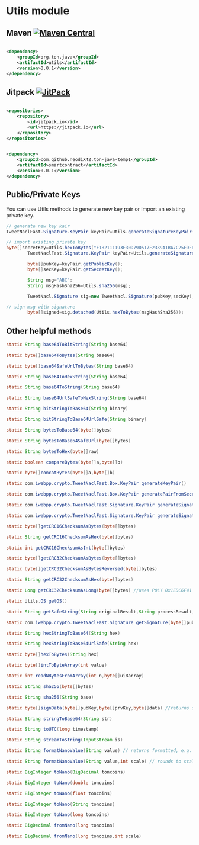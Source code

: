 # Utils module

## Maven [![Maven Central][maven-central-svg]][maven-central]

```xml

<dependency>
    <groupId>org.ton.java</groupId>
    <artifactId>utils</artifactId>
    <version>0.0.1</version>
</dependency>
```

## Jitpack [![JitPack][jitpack-svg]][jitpack]

```xml

<repositories>
    <repository>
        <id>jitpack.io</id>
        <url>https://jitpack.io</url>
    </repository>
</repositories>
```

```xml

<dependency>
    <groupId>com.github.neodiX42.ton-java-temp1</groupId>
    <artifactId>smartcontract</artifactId>
    <version>0.0.1</version>
</dependency>
```

## Public/Private Keys

You can use Utils methods to generate new key pair or import an existing private key.

```java
// generate new key kair
TweetNaclFast.Signature.KeyPair keyPair=Utils.generateSignatureKeyPair();
```

```java
// import existing private key
byte[]secretKey=Utils.hexToBytes("F182111193F30D79D517F2339A1BA7C25FDF6C52142F0F2C1D960A1F1D65E1E4");
        TweetNaclFast.Signature.KeyPair keyPair=Utils.generateSignatureKeyPairFromSeed(secretKey);

        byte[]pubKey=keyPair.getPublicKey();
        byte[]secKey=keyPair.getSecretKey();

        String msg="ABC";
        String msgHashSha256=Utils.sha256(msg);

        TweetNacl.Signature sig=new TweetNacl.Signature(pubKey,secKey);

// sign msg with signature
        byte[]signed=sig.detached(Utils.hexToBytes(msgHashSha256));
```

## Other helpful methods

```java
static String base64ToBitString(String base64)

static byte[]base64ToBytes(String base64)

static byte[]base64SafeUrlToBytes(String base64)

static String base64ToHexString(String base64)

static String base64ToString(String base64)

static String base64UrlSafeToHexString(String base64)

static String bitStringToBase64(String binary)

static String bitStringToBase64UrlSafe(String binary)

static String bytesToBase64(byte[]bytes)

static String bytesToBase64SafeUrl(byte[]bytes)

static String bytesToHex(byte[]raw)

static boolean compareBytes(byte[]a,byte[]b)

static byte[]concatBytes(byte[]a,byte[]b)

static com.iwebpp.crypto.TweetNaclFast.Box.KeyPair generateKeyPair()

static com.iwebpp.crypto.TweetNaclFast.Box.KeyPair generatePairFromSecretKey(byte[]secretKey)

static com.iwebpp.crypto.TweetNaclFast.Signature.KeyPair generateSignatureKeyPair()

static com.iwebpp.crypto.TweetNaclFast.Signature.KeyPair generateSignatureKeyPairFromSeed(byte[]secretKey)

static byte[]getCRC16ChecksumAsBytes(byte[]bytes)

static String getCRC16ChecksumAsHex(byte[]bytes)

static int getCRC16ChecksumAsInt(byte[]bytes)

static byte[]getCRC32ChecksumAsBytes(byte[]bytes)

static byte[]getCRC32ChecksumAsBytesReversed(byte[]bytes)

static String getCRC32ChecksumAsHex(byte[]bytes)

static Long getCRC32ChecksumAsLong(byte[]bytes) //uses POLY 0x1EDC6F41

static Utils.OS getOS()

static String getSafeString(String originalResult,String processResult,String template)

static com.iwebpp.crypto.TweetNaclFast.Signature getSignature(byte[]pubKey,byte[]prvKey)

static String hexStringToBase64(String hex)

static String hexStringToBase64UrlSafe(String hex)

static byte[]hexToBytes(String hex)

static byte[]intToByteArray(int value)

static int readNBytesFromArray(int n,byte[]ui8array)

static String sha256(byte[]bytes)

static String sha256(String base)

static byte[]signData(byte[]pubKey,byte[]prvKey,byte[]data) //returns signature

static String stringToBase64(String str)

static String toUTC(long timestamp)

static String streamToString(InputStream is)

static String formatNanoValue(String value) // returns formatted, e.g. 100,451.515633556 

static String formatNanoValue(String value,int scale) // rounds to scale, e.g. 100,451.52 

static BigInteger toNano(BigDecimal toncoins)

static BigInteger toNano(double toncoins)

static BigInteger toNano(float toncoins)

static BigInteger toNano(String toncoins)

static BigInteger toNano(long toncoins)

static BigDecimal fromNano(long toncoins)

static BigDecimal fromNano(long toncoins,int scale)
```

[maven-central-svg]: https://img.shields.io/maven-central/v/org.ton.java/utils

[maven-central]: https://mvnrepository.com/artifact/org.ton.java/utils

[jitpack-svg]: https://jitpack.io/v/neodiX42/ton-java.svg

[jitpack]: https://jitpack.io/#neodiX42/ton-java/utils

[ton-svg]: https://img.shields.io/badge/Based%20on-TON-blue

[ton]: https://ton.org